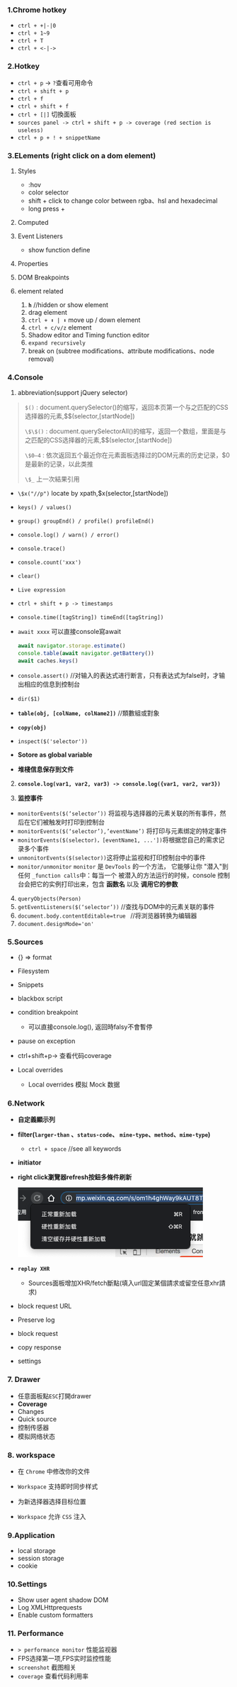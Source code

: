 ### 1.Chrome hotkey
- `ctrl + +|-|0`
- `ctrl + 1~9`
- `ctrl + T`
- `ctrl + <-|->`

### 2.Hotkey
- `ctrl + p` -> `?`查看可用命令
- `ctrl + shift + p`
- `ctrl + f`
- `ctrl + shift + f`
- `ctrl + [|]` 切換面板
- `sources panel -> ctrl + shift + p -> coverage (red section is useless)`
- `ctrl + p + ! + snippetName`

### 3.ELements (right click on a dom element)
1. Styles
   - :hov
   - color selector
   - shift + click to change color between rgba、hsl and hexadecimal
   - long press +
   
2. Computed

3. Event Listeners
   
    - show function define
    
4. Properties

5. DOM Breakpoints

6. element related

    1. **`h`** //hidden or show element
    2. drag element
    3. `ctrl + ⬆ | ⬇` move up / down element
    4. `ctrl + c/v/z` element
    5. Shadow editor and Timing function editor
    6. `expand recursively`
    7. break on (subtree modifications、attribute modifications、node removal)

### 4.Console
1. abbreviation(support jQuery selector)
  > `$()` : document.querySelector()的缩写，返回本页第一个与之匹配的CSS选择器的元素,$$(selector,[startNode])
  >
  > `\$\$()` : document.querySelectorAll()的缩写，返回一个数组，里面是与之匹配的CSS选择器的元素,$$(selector,[startNode])
  >
  > `\$0–4` : 依次返回五个最近你在元素面板选择过的DOM元素的历史记录，$0是最新的记录，以此类推
  >
  > `\$_`  上一次結果引用

- `\$x("//p")`     locate by xpath,$x(selector,[startNode])

-  `keys() / values()`

- `group() groupEnd() / profile() profileEnd()`

- `console.log() / warn() / error()`

- `console.trace()`

- `console.count('xxx')`

- `clear()`

- `Live expression`

- `ctrl + shift + p -> timestamps`

- `console.time([tagString]) timeEnd([tagString])`

- `await xxxx` 可以直接console寫await

    ```javascript
    await navigator.storage.estimate()
    console.table(await navigator.getBattery())
    await caches.keys()
    ```

- `console.assert()` //对输入的表达式进行断言，只有表达式为false时，才输出相应的信息到控制台

- `dir($1)`

- **`table(obj, [colName, colName2])`**  //類數組或對象

- **`copy(obj)`**

- `inspect($('selector'))`

- **Sotore as global variable**

- **堆棧信息保存到文件**
2. **`console.log(var1, var2, var3) -> console.log({var1, var2, var3})`**

3. **监控事件**

- `monitorEvents($(‘selector’))` 将监视与选择器的元素关联的所有事件，然后在它们被触发时打印到控制台
- `monitorEvents($(‘selector’),’eventName’)` 将打印与元素绑定的特定事件
- `monitorEvents($(selector)，[eventName1, ...'])`将根据您自己的需求记录多个事件
- `unmonitorEvents($(selector))`这将停止监视和打印控制台中的事件
- `monitor/unmonitor` `monitor` 是 `DevTools` 的一个方法， 它能够让你 "潜入"到任何 `_function calls`中：每当一个 被潜入的方法运行的时候，console 控制台会把它的实例打印出来，包含 **函数名** 以及 **调用它的参数** 

4. `queryObjects(Person)`
5. `getEventListeners($(‘selector’))` //查找与DOM中的元素关联的事件
6. `document.body.contentEditable=true `   //将浏览器转换为编辑器
7. `document.designMode='on'`

### 5.Sources
- {} => format

- Filesystem

- Snippets

- blackbox script

- condition breakpoint
  
    - 可以直接console.log(), 返回時falsy不會暫停
    
- pause on exception

- ctrl+shift+p-> 查看代码coverage

- Local overrides

    - Local overrides 模拟 Mock 数据

### 6.Network
- **自定義顯示列**

- **filter(`larger-than` 、`status-code`、 `mine-type`、`method`、`mime-type`)**
  
    - `ctrl + space` //see all keywords
    
- **initiator**

- **right click瀏覽器refresh按鈕多條件刷新**

    ![](./images/chrome.png)

- **`replay XHR`**
  
    - Sources面板增加XHR/fetch斷點(填入url固定某個請求或留空任意xhr請求)
    
- block request  URL

- Preserve log

- block request

- copy response

- settings

### 7. Drawer

- 任意面板點`ESC`打開drawer
- **Coverage**
- Changes
- Quick source
- 控制传感器
- 模拟网络状态

### 8. workspace

- 在 `Chrome` 中修改你的文件

- `Workspace` 支持即时同步样式

- 为新选择器选择目标位置

- `Workspace` 允许 `CSS` 注入

### 9.Application
- local storage
- session storage
- cookie

### 10.Settings
- Show user agent shadow DOM
- Log XMLHttprequests
- Enable custom formatters

### 11. Performance

- `> performance monitor`  性能监视器
- FPS选择第一项,FPS实时监控性能
- `screenshot` 截图相关
- `coverage`  查看代码利用率